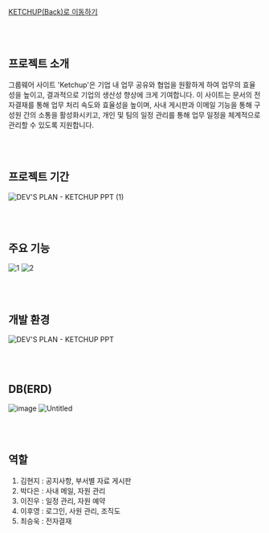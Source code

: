 <a href="https://github.com/daeun100299/FinalProject_Ketchup-Back">KETCHUP(Back)로 이동하기</a>

<br></br>
<h2>프로젝트 소개</h2>
<p>
  그룹웨어 사이트 'Ketchup'은 기업 내 업무 공유와 협업을 원활하게 하여 업무의 효율성을 높이고, 결과적으로 기업의 생산성 향상에 크게 기여합니다.
  이 사이트는 문서의 전자결재를 통해 업무 처리 속도와 효율성을 높이며, 사내 게시판과 이메일 기능을 통해 구성원 간의 소통을 활성화시키고,
  개인 및 팀의 일정 관리를 통해 업무 일정을 체계적으로 관리할 수 있도록 지원합니다.
</p>

<br></br>
<h2>프로젝트 기간</h2>

![DEV'S PLAN - KETCHUP PPT (1)](https://github.com/daeun100299/FinalProject_Ketchup-Front/assets/153487628/a80fbd43-3ec4-45c6-bb43-94726b753805)

<br></br>
<h2>주요 기능</h2>

![1](https://github.com/daeun100299/FinalProject_Ketchup-Front/assets/153487628/f3b2e3b7-e02c-4240-b6a5-b089a798bfef)
![2](https://github.com/daeun100299/FinalProject_Ketchup-Front/assets/153487628/505119fb-b40b-4439-a4ea-8ece5b71ed8a)

<br></br>
<h2>개발 환경</h2>

![DEV'S PLAN - KETCHUP PPT](https://github.com/daeun100299/FinalProject_Ketchup-Front/assets/153487628/219a1478-40b6-403d-8644-42150a570909)

<br></br>
<h2>DB(ERD)</h2>

![image](https://github.com/daeun100299/FinalProject_Ketchup-Front/assets/153487628/f927dbc0-a8d4-460e-a6c8-3141a1db6752)
![Untitled](https://github.com/daeun100299/FinalProject_Ketchup-Front/assets/153487628/a787028c-9577-49ea-8202-b5d40bc5b777)

<br></br>
<h2>역할</h2>
<ol>
  <li>김현지 : 공지사항, 부서별 자료 게시판</li>
  <li>박다은 : 사내 메일, 자원 관리</li>
  <li>이진우 : 일정 관리, 자원 예약</li>
  <li>이후영 : 로그인, 사원 관리, 조직도</li>
  <li>최승욱 : 전자결재</li>
</ol>
